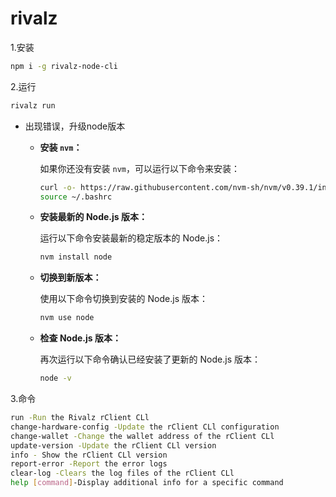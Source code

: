 # rivalz

1.安装

```bash
npm i -g rivalz-node-cli
```

2.运行

```bash
rivalz run
```

- 出现错误，升级node版本
    - **安装 `nvm`：**
        
        如果你还没有安装 `nvm`，可以运行以下命令来安装：
        
        ```bash
        curl -o- https://raw.githubusercontent.com/nvm-sh/nvm/v0.39.1/install.sh | bash
        source ~/.bashrc
        ```
        
    - **安装最新的 Node.js 版本：**
        
        运行以下命令安装最新的稳定版本的 Node.js：
        
        ```bash
        nvm install node
        ```
        
    - **切换到新版本：**
        
        使用以下命令切换到安装的 Node.js 版本：
        
        ```bash
        nvm use node
        ```
        
    - **检查 Node.js 版本：**
        
        再次运行以下命令确认已经安装了更新的 Node.js 版本：
        
        ```bash
        node -v
        ```
        

3.命令

```bash
run -Run the Rivalz rClient CLl
change-hardware-config -Update the rClient CLl configuration
change-wallet -Change the wallet address of the rClient CLl
update-version -Update the rClient CLl version
info - Show the rClient CLl version
report-error -Report the error logs
clear-log -Clears the log files of the rClient CLl
help [command]-Display additional info for a specific command
```


